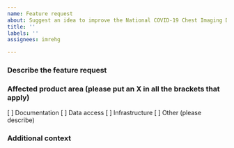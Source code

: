 ```yaml
---
name: Feature request
about: Suggest an idea to improve the National COVID-19 Chest Imaging Database
title: ''
labels: ''
assignees: imrehg

---
```


### Describe the feature request

### Affected product area (please put an X in all the brackets that apply)

[ ] Documentation
[ ] Data access
[ ] Infrastructure
[ ] Other (please describe)

### Additional context
